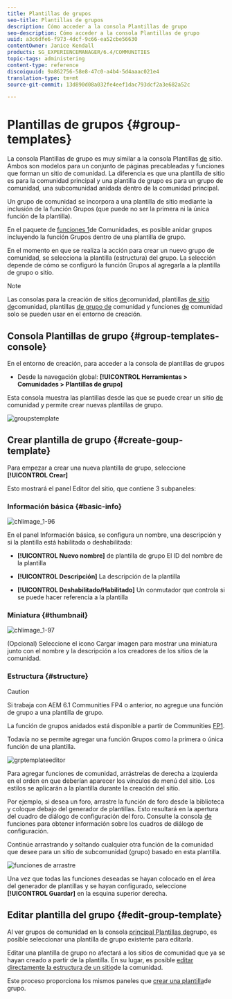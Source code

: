 ```yaml
---
title: Plantillas de grupos
seo-title: Plantillas de grupos
description: Cómo acceder a la consola Plantillas de grupo
seo-description: Cómo acceder a la consola Plantillas de grupo
uuid: a3c6dfe6-f973-4dcf-9c66-ea52cbe56630
contentOwner: Janice Kendall
products: SG_EXPERIENCEMANAGER/6.4/COMMUNITIES
topic-tags: administering
content-type: reference
discoiquuid: 9a862756-58e8-47c0-a4b4-5d4aaac021e4
translation-type: tm+mt
source-git-commit: 13d890d08a032fe4eef1dac793dcf2a3e682a52c

---
```



# Plantillas de grupos {#group-templates}

La consola Plantillas de grupo es muy similar a la consola Plantillas [de](sites.md) sitio. Ambos son modelos para un conjunto de páginas precableadas y funciones que forman un sitio de comunidad. La diferencia es que una plantilla de sitio es para la comunidad principal y una plantilla de grupo es para un grupo de comunidad, una subcomunidad anidada dentro de la comunidad principal.

Un grupo de comunidad se incorpora a una plantilla de sitio mediante la inclusión de la función [](functions.md#groups-function) Grupos (que puede no ser la primera ni la única función de la plantilla).

En el paquete de [funciones 1](deploy-communities.md#latestfeaturepack)de Comunidades, es posible anidar grupos incluyendo la función Grupos dentro de una plantilla de grupo.

En el momento en que se realiza la acción para crear un nuevo grupo de comunidad, se selecciona la plantilla (estructura) del grupo. La selección depende de cómo se configuró la función Grupos al agregarla a la plantilla de grupo o sitio.

>[!NOTE]
>
>Las consolas para la creación de sitios [de](sites-console.md)comunidad, plantillas [de sitio de](sites.md)comunidad, plantillas [de grupo de](tools-groups.md) comunidad y funciones [de](functions.md) comunidad solo se pueden usar en el entorno de creación.

## Consola Plantillas de grupo {#group-templates-console}

En el entorno de creación, para acceder a la consola de plantillas de grupos

* Desde la navegación global: **[!UICONTROL Herramientas > Comunidades > Plantillas de grupo]**

Esta consola muestra las plantillas desde las que se puede crear un sitio [de](sites-console.md) comunidad y permite crear nuevas plantillas de grupo.

![groupstemplate](assets/groupstemplate.png)

## Crear plantilla de grupo {#create-goup-template}

Para empezar a crear una nueva plantilla de grupo, seleccione **[!UICONTROL Crear]**

Esto mostrará el panel Editor del sitio, que contiene 3 subpaneles:

### Información básica {#basic-info}

![chlimage_1-96](assets/chlimage_1-96.png)

En el panel Información básica, se configura un nombre, una descripción y si la plantilla está habilitada o deshabilitada:

* **[!UICONTROL Nuevo nombre]** de plantilla de grupo El ID del nombre de la plantilla

* **[!UICONTROL Descripción]** La descripción de la plantilla

* **[!UICONTROL Deshabilitado/Habilitado]** Un conmutador que controla si se puede hacer referencia a la plantilla

### Miniatura  {#thumbnail}

![chlimage_1-97](assets/chlimage_1-97.png)

(Opcional) Seleccione el icono Cargar imagen para mostrar una miniatura junto con el nombre y la descripción a los creadores de los sitios de la comunidad.

### Estructura {#structure}

>[!CAUTION]
>
>Si trabaja con AEM 6.1 Communities FP4 o anterior, no agregue una función de grupo a una plantilla de grupo.
>
>La función de grupos anidados está disponible a partir de Communities [FP1](communities.md#latestfeaturepack).
>
>Todavía no se permite agregar una función Grupos como la primera o única función de una plantilla.

![grptemplateeditor](assets/grptemplateeditor.png)

Para agregar funciones de comunidad, arrástrelas de derecha a izquierda en el orden en que deberían aparecer los vínculos de menú del sitio. Los estilos se aplicarán a la plantilla durante la creación del sitio.

Por ejemplo, si desea un foro, arrastre la función de foro desde la biblioteca y coloque debajo del generador de plantillas. Esto resultará en la apertura del cuadro de diálogo de configuración del foro. Consulte la consola [de](functions.md) funciones para obtener información sobre los cuadros de diálogo de configuración.

Continúe arrastrando y soltando cualquier otra función de la comunidad que desee para un sitio de subcomunidad (grupo) basado en esta plantilla.

![funciones de arrastre](assets/dragfunctions.png)

Una vez que todas las funciones deseadas se hayan colocado en el área del generador de plantillas y se hayan configurado, seleccione **[!UICONTROL Guardar]** en la esquina superior derecha.

## Editar plantilla del grupo {#edit-group-template}

Al ver grupos de comunidad en la consola [principal Plantillas de](#group-templates-console)grupo, es posible seleccionar una plantilla de grupo existente para editarla.

Editar una plantilla de grupo no afectará a los sitios de comunidad que ya se hayan creado a partir de la plantilla. En su lugar, es posible [editar directamente la estructura de un sitio](sites-console.md#modify-structure)de la comunidad.

Este proceso proporciona los mismos paneles que [crear una plantilla](#create-goup-template)de grupo.
